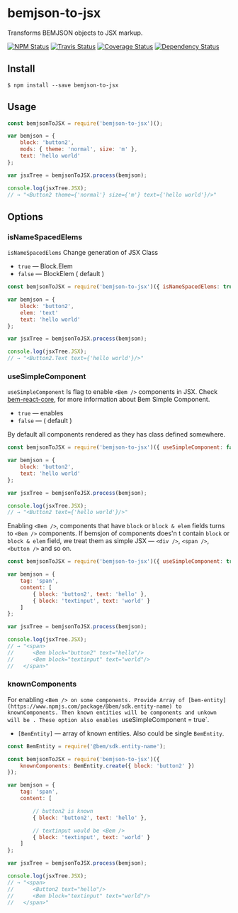 bemjson-to-jsx
==============

Transforms BEMJSON objects to JSX markup.

[![NPM Status][npm-img]][npm]
[![Travis Status][test-img]][travis]
[![Coverage Status][coverage-img]][coveralls]
[![Dependency Status][dependency-img]][david]

[npm]:            https://www.npmjs.org/package/bemjson-to-jsx
[npm-img]:        https://img.shields.io/npm/v/bemjson-to-jsx.svg

[travis]:         https://travis-ci.org/bem-sdk-archive/bemjson-to-jsx
[test-img]:       https://img.shields.io/travis/bem-sdk-archive/bemjson-to-jsx.svg?label=tests

[coveralls]:      https://coveralls.io/r/bem-sdk/bemjson-to-jsx
[coverage-img]:   https://img.shields.io/coveralls/bem-sdk/bemjson-to-jsx.svg

[david]:          https://david-dm.org/bem-sdk/bemjson-to-jsx
[dependency-img]: http://img.shields.io/david/bem-sdk/bemjson-to-jsx.svg

Install
-------

```
$ npm install --save bemjson-to-jsx
```

Usage
-----

```js
const bemjsonToJSX = require('bemjson-to-jsx')();

var bemjson = {
    block: 'button2',
    mods: { theme: 'normal', size: 'm' },
    text: 'hello world'
};

var jsxTree = bemjsonToJSX.process(bemjson);

console.log(jsxTree.JSX);
// → "<Button2 theme={'normal'} size={'m'} text={'hello world'}/>"
```

## Options

### isNameSpacedElems

`isNameSpacedElems` Change generation of JSX Class

* `true` — Block.Elem
* `false` — BlockElem ( default )

```js
const bemjsonToJSX = require('bemjson-to-jsx')({ isNameSpacedElems: true });

var bemjson = {
    block: 'button2',
    elem: 'text'
    text: 'hello world'
};

var jsxTree = bemjsonToJSX.process(bemjson);

console.log(jsxTree.JSX);
// → "<Button2.Text text={'hello world'}/>"
```

### useSimpleComponent

`useSimpleComponent` Is flag to enable `<Bem />` components in JSX.
Check [bem-react-core](https://bem.gitbooks.io/bem-react-core/en/Basics/BEMComponent.html), for more information about Bem Simple Component.

* `true` — enables <BEM />
* `false` — ( default )

By default all components rendered as they has class defined somewhere.

```js
const bemjsonToJSX = require('bemjson-to-jsx')({ useSimpleComponent: false });

var bemjson = {
    block: 'button2',
    text: 'hello world'
};

var jsxTree = bemjsonToJSX.process(bemjson);

console.log(jsxTree.JSX);
// → "<Button2 text={'hello world'}/>"
```

Enabling `<Bem />`, components that have `block` or `block & elem` fields turns to `<Bem />` components.
If bemsjon of components does'n t contain `block` or `block & elem` field,
we treat them as simple JSX — `<div />`, `<span />`, `<button />` and so on.


```js
const bemjsonToJSX = require('bemjson-to-jsx')({ useSimpleComponent: true });

var bemjson = {
    tag: 'span',
    content: [
        { block: 'button2', text: 'hello' },
        { block: 'textinput', text: 'world' }
    ]
};

var jsxTree = bemjsonToJSX.process(bemjson);

console.log(jsxTree.JSX);
// → "<span>
//      <Bem block="button2" text="hello"/>
//      <Bem block="textinput" text="world"/>
//   </span>"
```

### knownComponents

For enabling `<Bem /> on some components. Provide Array of [bem-entity](https://www.npmjs.com/package/@bem/sdk.entity-name) to knownComponents.
Then known entities will be components and unkown will be `<Bem />`.
These option also enables `useSimpleComponent = true`.

* `[BemEntity]` — array of known entities. Also could be single `BemEntity`.

```js
const BemEntity = require('@bem/sdk.entity-name');

const bemjsonToJSX = require('bemjson-to-jsx')({
    knownComponents: BemEntity.create({ block: 'button2' })
});

var bemjson = {
    tag: 'span',
    content: [

        // button2 is known
        { block: 'button2', text: 'hello' },

        // textinput would be <Bem />
        { block: 'textinput', text: 'world' }
    ]
};

var jsxTree = bemjsonToJSX.process(bemjson);

console.log(jsxTree.JSX);
// → "<span>
//      <Button2 text="hello"/>
//      <Bem block="textinput" text="world"/>
//   </span>"
```
